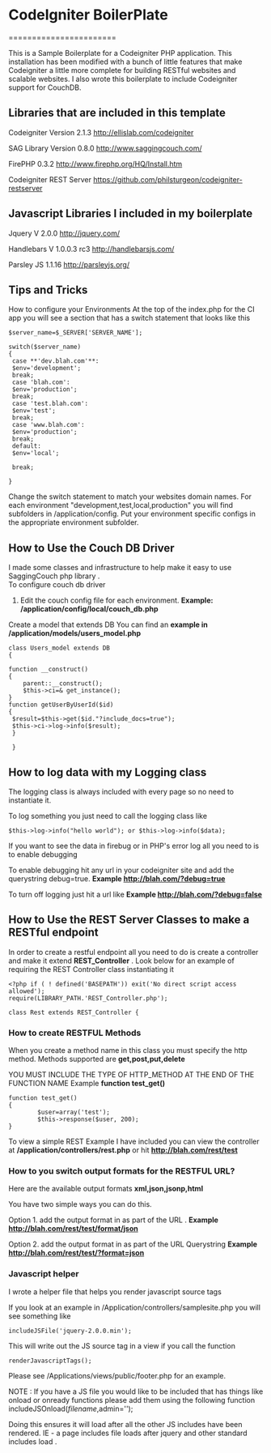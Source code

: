 # CodeIgniter BoilerPlate
=======================

This is a Sample Boilerplate for a Codeigniter PHP application.  This installation has been modified with a bunch of little features that make Codeigniter a little more complete for building RESTful websites and scalable websites. I also wrote this boilerplate to include Codeigniter support for CouchDB.  


## Libraries that are included in this template

Codeigniter 
Version 2.1.3
http://ellislab.com/codeigniter


SAG Library
Version 0.8.0
http://www.saggingcouch.com/

FirePHP
0.3.2
http://www.firephp.org/HQ/Install.htm

Codeigniter REST Server
https://github.com/philsturgeon/codeigniter-restserver


## Javascript Libraries I included in my boilerplate

Jquery V 2.0.0 http://jquery.com/

Handlebars V 1.0.0.3 rc3 http://handlebarsjs.com/

Parsley JS 1.1.16 http://parsleyjs.org/


## Tips and Tricks

How to configure your Environments
At the top of the index.php for the CI app you will see a section that has a switch statement that looks like this

	$server_name=$_SERVER['SERVER_NAME'];
 
 	switch($server_name)
 	{
	 case **'dev.blah.com'**:
	 $env='development';
	 break;
	 case 'blah.com':
	 $env='production';
	 break;
	 case 'test.blah.com':
	 $env='test';
	 break;
	 case 'www.blah.com':
	 $env='production';
	 break;
	 default:
	 $env='local';
	 
	 break;
	 	
 	}

Change the switch statement to match your websites domain names.  For each environment "development,test,local,production" you will find subfolders in /application/config.  Put your environment specific configs in the appropriate environment subfolder. 




## How to Use the Couch DB Driver

I made some classes and infrastructure to help make it easy to use SaggingCouch php library .  
To configure couch db driver 

1. Edit the couch config file for each environment. **Example: /application/config/local/couch_db.php**


Create a model that extends DB
You can find an **example in /application/models/users_model.php**


	class Users_model extends DB
	{

	function __construct()
	{
        parent::__construct();
        $this->ci=& get_instance();
	}
	function getUserByUserId($id)
	{
	 $result=$this->get($id."?include_docs=true");
	 $this->ci->log->info($result);
	 }

	 }

## How to log data with my Logging class

The logging class is always included with every page so no need to instantiate it.

To log something you just need to call the logging class like

	$this->log->info("hello world"); or $this->log->info($data);
	
If you want to see the data in firebug or in PHP's error log all you need to is to enable debugging

To enable debugging hit any url in your codeigniter site and add the querystring debug=true.  **Example http://blah.com/?debug=true**

To turn off logging just hit a url like **Example http://blah.com/?debug=false**

## How to Use the REST Server Classes to make a RESTful endpoint

In order to create a restful endpoint all you need to do is create a controller and make it extend **REST_Controller**  . Look below for an example of requiring the REST Controller class instantiating it

	<?php if ( ! defined('BASEPATH')) exit('No direct script access allowed');
	require(LIBRARY_PATH.'REST_Controller.php');

	class Rest extends REST_Controller {



### How to create RESTFUL Methods

When you create a method name in this class you must specify the http method.  Methods supported are **get,post,put,delete**

YOU MUST INCLUDE THE TYPE OF HTTP_METHOD AT THE END OF THE FUNCTION NAME
Example **function test_get()**

	function test_get()
	{
			$user=array('test');
			$this->response($user, 200);	
	}

To view a simple REST Example I have included you can view the controller at **/application/controllers/rest.php** or hit **http://blah.com/rest/test**


### How to you switch output formats for the RESTFUL URL?

Here are the available output formats **xml,json,jsonp,html**

You have two simple ways you can do this.

Option 1. add the output format in as part of the URL . **Example http://blah.com/rest/test/format/json**

Option 2. add the output format in as part of the URL Querystring **Example http://blah.com/rest/test/?format=json**

### Javascript helper

I wrote a helper file that helps you render javascript source tags

If you look at an example in /Application/controllers/samplesite.php you will see something like 

	includeJSFile('jquery-2.0.0.min');

This will write out the JS source tag in a view if you call the function 

	renderJavascriptTags();
	
Please see /Applications/views/public/footer.php for an example.


NOTE : If you have a JS file you would like to be included that has things like onload or onready functions please add them using the following function 
	includeJSOnload($filename,$admin='');

Doing this ensures it will load after all the other JS includes have been rendered.  IE - a page includes file loads after jquery and other standard includes load .


